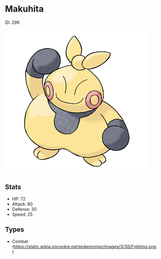 # Makuhita


ID: 296

![](https://raw.githubusercontent.com/PokeAPI/sprites/master/sprites/pokemon/other/official-artwork/296.png "Makuhita")

## Stats


 - HP: 72
 - Attack: 60
 - Defense: 30
 - Speed: 25

## Types


 - Combat (https://static.wikia.nocookie.net/pokemongo/images/3/30/Fighting.png)

